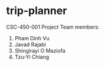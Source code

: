 # trip-planner
CSC-450-001 Project
Team members:
1. Pham Dinh Vu
2. Javad Rajabi
3. Shingirayi O Maziofa 
4. Tzu-Yi Chiang
